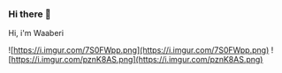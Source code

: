 ### Hi there 👋

<!--
**waaberi/waaberi** is a ✨ _special_ ✨ repository because its `README.md` (this file) appears on your GitHub profile.

Here are some ideas to get you started:

- 🔭 I’m currently working on ...
- 🌱 I’m currently learning ...
- 👯 I’m looking to collaborate on ...
- 🤔 I’m looking for help with ...
- 💬 Ask me about ...
- 📫 How to reach me: ...
- 😄 Pronouns: ...
- ⚡ Fun fact: ...
-->

Hi, i'm Waaberi

![https://i.imgur.com/7S0FWpp.png](https://i.imgur.com/7S0FWpp.png)
![https://i.imgur.com/pznK8AS.png](https://i.imgur.com/pznK8AS.png)
